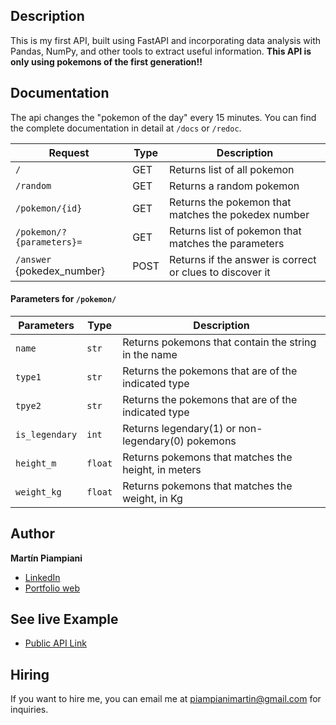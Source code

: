 ## Description
This is my first API, built using FastAPI and incorporating data analysis with Pandas, NumPy, and other tools to extract useful information. **This API is only using pokemons of the first generation!!**

## Documentation
The api changes the "pokemon of the day" every 15 minutes.
You can find the complete documentation in detail at `/docs` or `/redoc`.

| Request                   | Type | Description                                              |
|---------------------------|------|----------------------------------------------------------|
| `/`                       | GET  | Returns list of all pokemon                              |
| `/random`                 | GET  | Returns a random pokemon                                 |
| `/pokemon/{id}`           | GET  | Returns the pokemon that matches the pokedex number      |
| `/pokemon/?{parameters}=` | GET  | Returns list of pokemon that matches the parameters      |
| `/answer` {pokedex_number}| POST | Returns if the answer is correct or clues to discover it |


#### Parameters for `/pokemon/`
| Parameters   | Type  | Description                                          |
|--------------|-------|------------------------------------------------------|
|`name`        |`str`  | Returns pokemons that contain the string in the name |
|`type1`       |`str`  | Returns the pokemons that are of the indicated type  |
|`tpye2`       |`str`  | Returns the pokemons that are of the indicated type  |
|`is_legendary`|`int`  | Returns legendary(1) or non-legendary(0) pokemons    |
|`height_m`    |`float`| Returns pokemons that matches the height, in meters  |
|`weight_kg`   |`float`| Returns pokemons that matches the weight, in Kg      |

## Author
**Martín Piampiani**

* [LinkedIn](https://www.linkedin.com/in/martin-piampiani)
* [Portfolio web](https://1pampu.github.io/my-portfolio/)

## See live Example
- [Public API Link](https://my-poke-api.onrender.com/)

## Hiring
If you want to hire me, you can email me at piampianimartin@gmail.com for inquiries.
